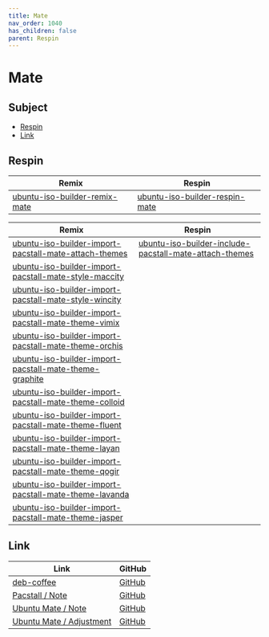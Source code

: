 ```yaml
---
title: Mate
nav_order: 1040
has_children: false
parent: Respin
---
```



# Mate




## Subject

* [Respin](#respin)
* [Link](#link)



## Respin

| Remix  | Respin |
| ------ | ------ |
| [ubuntu-iso-builder-remix-mate](https://github.com/samwhelp/ubuntu-iso-builder-remix-mate) | [ubuntu-iso-builder-respin-mate](https://github.com/samwhelp/ubuntu-iso-builder-respin-mate) |


| Remix  | Respin |
| ------ | ------ |
| [ubuntu-iso-builder-import-pacstall-mate-attach-themes](https://github.com/samwhelp/ubuntu-iso-builder-import-pacstall-mate-attach-themes) | [ubuntu-iso-builder-include-pacstall-mate-attach-themes](https://github.com/samwhelp/ubuntu-iso-builder-include-pacstall-mate-attach-themes) |
| [ubuntu-iso-builder-import-pacstall-mate-style-maccity](https://github.com/samwhelp/ubuntu-iso-builder-import-pacstall-mate-style-maccity) |  |
| [ubuntu-iso-builder-import-pacstall-mate-style-wincity](https://github.com/samwhelp/ubuntu-iso-builder-import-pacstall-mate-style-wincity) |  |
| [ubuntu-iso-builder-import-pacstall-mate-theme-vimix](https://github.com/samwhelp/ubuntu-iso-builder-import-pacstall-mate-theme-vimix) |  |
| [ubuntu-iso-builder-import-pacstall-mate-theme-orchis](https://github.com/samwhelp/ubuntu-iso-builder-import-pacstall-mate-theme-orchis) |  |
| [ubuntu-iso-builder-import-pacstall-mate-theme-graphite](https://github.com/samwhelp/ubuntu-iso-builder-import-pacstall-mate-theme-graphite) |  |
| [ubuntu-iso-builder-import-pacstall-mate-theme-colloid](https://github.com/samwhelp/ubuntu-iso-builder-import-pacstall-mate-theme-colloid) |  |
| [ubuntu-iso-builder-import-pacstall-mate-theme-fluent](https://github.com/samwhelp/ubuntu-iso-builder-import-pacstall-mate-theme-fluent) |  |
| [ubuntu-iso-builder-import-pacstall-mate-theme-layan](https://github.com/samwhelp/ubuntu-iso-builder-import-pacstall-mate-theme-layan) |  |
| [ubuntu-iso-builder-import-pacstall-mate-theme-qogir](https://github.com/samwhelp/ubuntu-iso-builder-import-pacstall-mate-theme-qogir) |  |
| [ubuntu-iso-builder-import-pacstall-mate-theme-lavanda](https://github.com/samwhelp/ubuntu-iso-builder-import-pacstall-mate-theme-lavanda) |  |
| [ubuntu-iso-builder-import-pacstall-mate-theme-jasper](https://github.com/samwhelp/ubuntu-iso-builder-import-pacstall-mate-theme-jasper) |  |




## Link

| Link | GitHub |
| ---- | ------ |
| [deb-coffee](https://samwhelp.github.io/deb-coffee/) | [GitHub](https://github.com/samwhelp/deb-coffee) |
| [Pacstall / Note](https://samwhelp.github.io/note-about-pacstall/) | [GitHub](https://github.com/samwhelp/note-about-pacstall) |
| [Ubuntu Mate / Note](https://samwhelp.github.io/note-about-ubuntu-mate/) | [GitHub](https://github.com/samwhelp/note-about-ubuntu-mate) |
| [Ubuntu Mate / Adjustment](https://samwhelp.github.io/ubuntu-mate-adjustment/) | [GitHub](https://github.com/samwhelp/ubuntu-mate-adjustment) |
